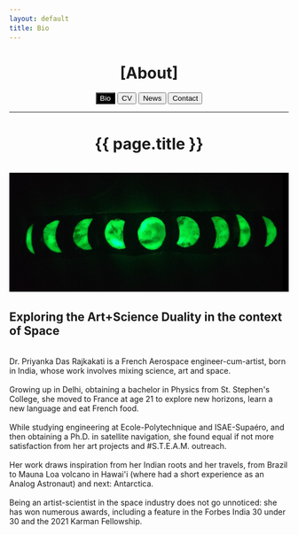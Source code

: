 ```yaml
---
layout: default
title: Bio
---
```


<div class="aboutpost">
	<h1 class="aboutpost-title" align="center">[About]</h1>
	<p align="center">
		<!-- a href="/About/Intro"><button class="button">A few words</button></a -->
		<a href="/About/Bio"><button class="button" style="background-color: black; color: white">Bio</button></a>
		<a href="/About/CV"><button class="button">CV</button></a>
		<a href="/About/News"><button class="button">News</button></a>
		<a href="/About/Contact"><button class="button">Contact</button></a>	<hr>
	</p>
	<h1 align="center">{{ page.title }}</h1>
	<br>
</div>
<div>
	<div>
		<img src="/assets/images/bio.jpg">	
	</div>
	<div>
		<h2>Exploring the Art+Science Duality in the context of Space</h2>
		<br>
		Dr. Priyanka Das Rajkakati is a French Aerospace engineer-cum-artist, born in India, whose work involves mixing science, art and space.
		<br><br>
		Growing up in Delhi, obtaining a bachelor in Physics from St. Stephen's College, she moved to France at age 21 to explore new horizons, learn a new language and eat French food.
		<br><br>
		While studying engineering at Ecole-Polytechnique and ISAE-Supaéro, and then obtaining a Ph.D. in satellite navigation, she found equal if not more satisfaction from her art projects and #S.T.E.A.M. outreach.
		<br><br>
		Her work draws inspiration from her Indian roots and her travels, from Brazil to Mauna Loa volcano in Hawai'i (where had a short experience as an Analog Astronaut) and next: Antarctica.
		<br><br>
		Being an artist-scientist in the space industry does not go unnoticed: she has won numerous awards, including a feature in the Forbes India 30 under 30 and the 2021 Karman Fellowship.
	</div>		
</div>
